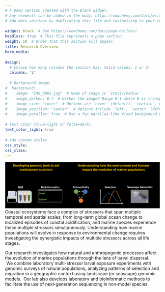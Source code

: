 ```yaml
---
# A Demo section created with the Blank widget.
# Any elements can be added in the body: https://wowchemy.com/docs/writing-markdown-latex/
# Add more sections by duplicating this file and customizing to your requirements.

widget: blank  # See https://wowchemy.com/docs/page-builder/
headless: true  # This file represents a page section.
weight: 10  # Order that this section will appear.
title: Research Overview
hero_media: 

design:
  # Choose how many columns the section has. Valid values: 1 or 2.
  columns: '2'

  # Background image.
#  background:
#    image: "IMG_3093.jpg"  # Name of image in `static/media/`.
#    image_darken: 0.7  # Darken the image? Range 0-1 where 0 is transparent and 1 is opaque.
#    image_size: "cover"  # Options are `cover` (default), `contain`, or `actual` size.
#    image_position: "center"  # Options include `left`, `center` (default), or `right`.
#    image_parallax: True  # Use a fun parallax-like fixed background effect? true/false
  
# Text color (true=light or false=dark).
text_color_light: true

# Add custom styles
css_style:
css_class: 
---
```


![img](RO.png)
Coastal ecosystems face a complex of stressors that span multiple temporal and spatial scales, from long-term global ocean change to localized episodes of coastal acidification, and marine species experience these multiple stressors simultaneously. Understanding how marine populations will evolve in response to environmental change requires investigating the synergistic impacts of multiple stressors across all life stages.

Our research investigates how natural and anthropogenic processes affect the evolution of marine populations through the lens of larval dispersal.  We combine laboratory multi-stressor larval exposure experiments with genomic surveys of natural populations, analyzing patterns of selection and migration in a geographic context using landscape (or seascape) genomic models.  Our lab also develops laboratory and bioinformatic methods to facilitate the use of next-generation sequencing in non-model species.

